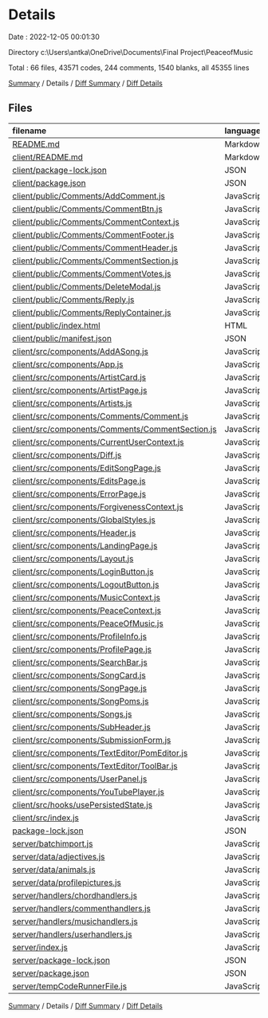 # Details

Date : 2022-12-05 00:01:30

Directory c:\\Users\\antka\\OneDrive\\Documents\\Final Project\\PeaceofMusic

Total : 66 files,  43571 codes, 244 comments, 1540 blanks, all 45355 lines

[Summary](results.md) / Details / [Diff Summary](diff.md) / [Diff Details](diff-details.md)

## Files
| filename | language | code | comment | blank | total |
| :--- | :--- | ---: | ---: | ---: | ---: |
| [README.md](/README.md) | Markdown | 2 | 0 | 1 | 3 |
| [client/README.md](/client/README.md) | Markdown | 38 | 0 | 33 | 71 |
| [client/package-lock.json](/client/package-lock.json) | JSON | 29,090 | 0 | 1 | 29,091 |
| [client/package.json](/client/package.json) | JSON | 71 | 0 | 1 | 72 |
| [client/public/Comments/AddComment.js](/client/public/Comments/AddComment.js) | JavaScript | 40 | 0 | 13 | 53 |
| [client/public/Comments/CommentBtn.js](/client/public/Comments/CommentBtn.js) | JavaScript | 7 | 0 | 2 | 9 |
| [client/public/Comments/CommentContext.js](/client/public/Comments/CommentContext.js) | JavaScript | 22 | 0 | 9 | 31 |
| [client/public/Comments/CommentFooter.js](/client/public/Comments/CommentFooter.js) | JavaScript | 35 | 0 | 3 | 38 |
| [client/public/Comments/CommentHeader.js](/client/public/Comments/CommentHeader.js) | JavaScript | 19 | 0 | 2 | 21 |
| [client/public/Comments/CommentSection.js](/client/public/Comments/CommentSection.js) | JavaScript | 107 | 5 | 16 | 128 |
| [client/public/Comments/CommentVotes.js](/client/public/Comments/CommentVotes.js) | JavaScript | 7 | 0 | 2 | 9 |
| [client/public/Comments/DeleteModal.js](/client/public/Comments/DeleteModal.js) | JavaScript | 7 | 0 | 2 | 9 |
| [client/public/Comments/Reply.js](/client/public/Comments/Reply.js) | JavaScript | 7 | 0 | 2 | 9 |
| [client/public/Comments/ReplyContainer.js](/client/public/Comments/ReplyContainer.js) | JavaScript | 7 | 0 | 2 | 9 |
| [client/public/index.html](/client/public/index.html) | HTML | 26 | 23 | 2 | 51 |
| [client/public/manifest.json](/client/public/manifest.json) | JSON | 25 | 0 | 1 | 26 |
| [client/src/components/AddASong.js](/client/src/components/AddASong.js) | JavaScript | 427 | 9 | 127 | 563 |
| [client/src/components/App.js](/client/src/components/App.js) | JavaScript | 55 | 0 | 12 | 67 |
| [client/src/components/ArtistCard.js](/client/src/components/ArtistCard.js) | JavaScript | 66 | 4 | 20 | 90 |
| [client/src/components/ArtistPage.js](/client/src/components/ArtistPage.js) | JavaScript | 140 | 0 | 47 | 187 |
| [client/src/components/Artists.js](/client/src/components/Artists.js) | JavaScript | 52 | 0 | 14 | 66 |
| [client/src/components/Comments/Comment.js](/client/src/components/Comments/Comment.js) | JavaScript | 97 | 0 | 22 | 119 |
| [client/src/components/Comments/CommentSection.js](/client/src/components/Comments/CommentSection.js) | JavaScript | 237 | 10 | 74 | 321 |
| [client/src/components/CurrentUserContext.js](/client/src/components/CurrentUserContext.js) | JavaScript | 67 | 7 | 21 | 95 |
| [client/src/components/Diff.js](/client/src/components/Diff.js) | JavaScript | 35 | 1 | 8 | 44 |
| [client/src/components/EditSongPage.js](/client/src/components/EditSongPage.js) | JavaScript | 444 | 28 | 114 | 586 |
| [client/src/components/EditsPage.js](/client/src/components/EditsPage.js) | JavaScript | 41 | 0 | 15 | 56 |
| [client/src/components/ErrorPage.js](/client/src/components/ErrorPage.js) | JavaScript | 7 | 0 | 2 | 9 |
| [client/src/components/ForgivenessContext.js](/client/src/components/ForgivenessContext.js) | JavaScript | 13 | 1 | 12 | 26 |
| [client/src/components/GlobalStyles.js](/client/src/components/GlobalStyles.js) | JavaScript | 147 | 1 | 28 | 176 |
| [client/src/components/Header.js](/client/src/components/Header.js) | JavaScript | 151 | 9 | 55 | 215 |
| [client/src/components/LandingPage.js](/client/src/components/LandingPage.js) | JavaScript | 74 | 0 | 16 | 90 |
| [client/src/components/Layout.js](/client/src/components/Layout.js) | JavaScript | 12 | 0 | 4 | 16 |
| [client/src/components/LoginButton.js](/client/src/components/LoginButton.js) | JavaScript | 24 | 1 | 7 | 32 |
| [client/src/components/LogoutButton.js](/client/src/components/LogoutButton.js) | JavaScript | 16 | 1 | 3 | 20 |
| [client/src/components/MusicContext.js](/client/src/components/MusicContext.js) | JavaScript | 63 | 2 | 16 | 81 |
| [client/src/components/PeaceContext.js](/client/src/components/PeaceContext.js) | JavaScript | 66 | 2 | 25 | 93 |
| [client/src/components/PeaceOfMusic.js](/client/src/components/PeaceOfMusic.js) | JavaScript | 435 | 28 | 132 | 595 |
| [client/src/components/ProfileInfo.js](/client/src/components/ProfileInfo.js) | JavaScript | 517 | 13 | 110 | 640 |
| [client/src/components/ProfilePage.js](/client/src/components/ProfilePage.js) | JavaScript | 201 | 9 | 76 | 286 |
| [client/src/components/SearchBar.js](/client/src/components/SearchBar.js) | JavaScript | 225 | 29 | 57 | 311 |
| [client/src/components/SongCard.js](/client/src/components/SongCard.js) | JavaScript | 36 | 0 | 11 | 47 |
| [client/src/components/SongPage.js](/client/src/components/SongPage.js) | JavaScript | 417 | 14 | 82 | 513 |
| [client/src/components/SongPoms.js](/client/src/components/SongPoms.js) | JavaScript | 31 | 0 | 9 | 40 |
| [client/src/components/Songs.js](/client/src/components/Songs.js) | JavaScript | 31 | 0 | 11 | 42 |
| [client/src/components/SubHeader.js](/client/src/components/SubHeader.js) | JavaScript | 63 | 1 | 15 | 79 |
| [client/src/components/SubmissionForm.js](/client/src/components/SubmissionForm.js) | JavaScript | 11 | 0 | 5 | 16 |
| [client/src/components/TextEditor/PomEditor.js](/client/src/components/TextEditor/PomEditor.js) | JavaScript | 86 | 0 | 8 | 94 |
| [client/src/components/TextEditor/ToolBar.js](/client/src/components/TextEditor/ToolBar.js) | JavaScript | 180 | 0 | 6 | 186 |
| [client/src/components/UserPanel.js](/client/src/components/UserPanel.js) | JavaScript | 171 | 2 | 37 | 210 |
| [client/src/components/YouTubePlayer.js](/client/src/components/YouTubePlayer.js) | JavaScript | 16 | 2 | 10 | 28 |
| [client/src/hooks/usePersistedState.js](/client/src/hooks/usePersistedState.js) | JavaScript | 12 | 0 | 6 | 18 |
| [client/src/index.js](/client/src/index.js) | JavaScript | 26 | 2 | 3 | 31 |
| [package-lock.json](/package-lock.json) | JSON | 2,246 | 0 | 1 | 2,247 |
| [server/batchimport.js](/server/batchimport.js) | JavaScript | 24 | 4 | 8 | 36 |
| [server/data/adjectives.js](/server/data/adjectives.js) | JavaScript | 379 | 0 | 1 | 380 |
| [server/data/animals.js](/server/data/animals.js) | JavaScript | 226 | 0 | 1 | 227 |
| [server/data/profilepictures.js](/server/data/profilepictures.js) | JavaScript | 21 | 0 | 7 | 28 |
| [server/handlers/chordhandlers.js](/server/handlers/chordhandlers.js) | JavaScript | 26 | 0 | 7 | 33 |
| [server/handlers/commenthandlers.js](/server/handlers/commenthandlers.js) | JavaScript | 50 | 1 | 10 | 61 |
| [server/handlers/musichandlers.js](/server/handlers/musichandlers.js) | JavaScript | 571 | 23 | 104 | 698 |
| [server/handlers/userhandlers.js](/server/handlers/userhandlers.js) | JavaScript | 326 | 4 | 62 | 392 |
| [server/index.js](/server/index.js) | JavaScript | 93 | 8 | 25 | 126 |
| [server/package-lock.json](/server/package-lock.json) | JSON | 5,386 | 0 | 1 | 5,387 |
| [server/package.json](/server/package.json) | JSON | 20 | 0 | 1 | 21 |
| [server/tempCodeRunnerFile.js](/server/tempCodeRunnerFile.js) | JavaScript | 1 | 0 | 0 | 1 |

[Summary](results.md) / Details / [Diff Summary](diff.md) / [Diff Details](diff-details.md)